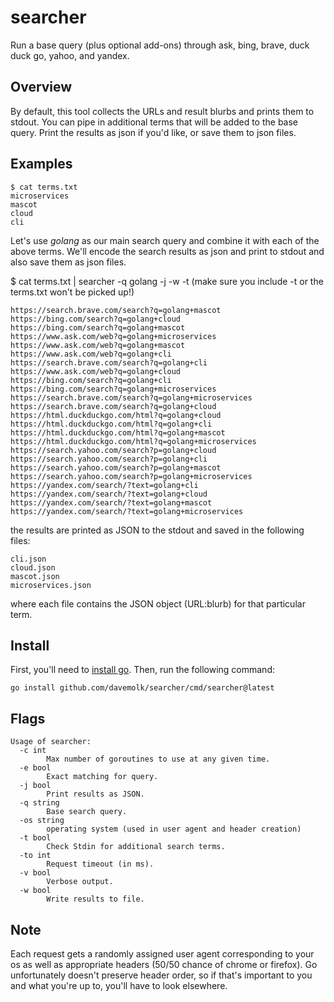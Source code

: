 # searcher

Run a base query (plus optional add-ons) through ask, bing, brave, duck duck go, yahoo, and yandex.

## Overview
By default, this tool collects the URLs and result blurbs and prints them to stdout. You can pipe in additional terms that will be added to the base query. Print the results as json if you'd like, or save them to json files.

## Examples
```
$ cat terms.txt
microservices
mascot
cloud
cli
```
Let's use *golang* as our main search query and combine it with each of the above terms. We'll encode the search results as json and print to stdout and also save them as json files.

$ cat terms.txt | searcher -q golang -j -w -t
(make sure you include -t or the terms.txt won't be picked up!)
```
https://search.brave.com/search?q=golang+mascot
https://bing.com/search?q=golang+cloud
https://bing.com/search?q=golang+mascot
https://www.ask.com/web?q=golang+microservices
https://www.ask.com/web?q=golang+mascot
https://www.ask.com/web?q=golang+cli
https://search.brave.com/search?q=golang+cli
https://www.ask.com/web?q=golang+cloud
https://bing.com/search?q=golang+cli
https://bing.com/search?q=golang+microservices
https://search.brave.com/search?q=golang+microservices
https://search.brave.com/search?q=golang+cloud
https://html.duckduckgo.com/html?q=golang+cloud
https://html.duckduckgo.com/html?q=golang+cli
https://html.duckduckgo.com/html?q=golang+mascot
https://html.duckduckgo.com/html?q=golang+microservices
https://search.yahoo.com/search?p=golang+cloud
https://search.yahoo.com/search?p=golang+cli
https://search.yahoo.com/search?p=golang+mascot
https://search.yahoo.com/search?p=golang+microservices
https://yandex.com/search/?text=golang+cli
https://yandex.com/search/?text=golang+cloud
https://yandex.com/search/?text=golang+mascot
https://yandex.com/search/?text=golang+microservices
```
the results are printed as JSON to the stdout and saved in the following files:
```
cli.json
cloud.json
mascot.json
microservices.json
```
where each file contains the JSON object (URL:blurb) for that particular term.

## Install
First, you'll need to [install go](https://golang.org/doc/install). Then, run the following command:

```
go install github.com/davemolk/searcher/cmd/searcher@latest
```

## Flags
```
Usage of searcher:
  -c int
    	Max number of goroutines to use at any given time.
  -e bool
    	Exact matching for query.
  -j bool
    	Print results as JSON.
  -q string
    	Base search query.
  -os string
    	operating system (used in user agent and header creation)
  -t bool
    	Check Stdin for additional search terms.
  -to int
    	Request timeout (in ms).
  -v bool
    	Verbose output.
  -w bool
    	Write results to file.
```

## Note
Each request gets a randomly assigned user agent corresponding to your os as well as appropriate headers (50/50 chance of chrome or firefox). Go unfortunately doesn't preserve header order, so if that's important to you and what you're up to, you'll have to look elsewhere.